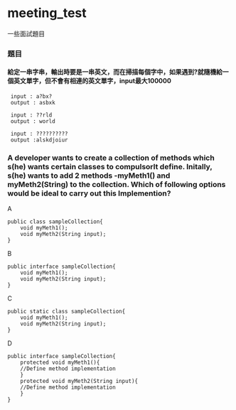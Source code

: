 # meeting_test
一些面試題目


### 題目
#### 給定一串字串，輸出時要是一串英文，而在掃描每個字中，如果遇到?就隨機給一個英文單字，但不會有相連的英文單字，input最大100000
     input : a?bx?   
     output : asbxk
     
     input : ??rld   
     output : world
     
     input : ??????????  
     output :alskdjoiur

### A developer wants to create a collection of methods which s(he) wants certain classes to compulsorlt define. Initally, s(he) wants to add 2 methods -myMeth1() and myMeth2(String) to the collection. Which of following options would be ideal to carry out this Implemention?
A

    public class sampleCollection{
        void myMeth1();
        void myMeth2(String input);
    }
    
B

    public interface sampleCollection{
        void myMeth1();
        void myMeth2(String input);
    }

C

    public static class sampleCollection{
        void myMeth1();
        void myMeth2(String input);
    }

D

    public interface sampleCollection{
        protected void myMeth1(){
        //Define method implementation 
        }
        protected void myMeth2(String input){
        //Define method implementation 
        }
    }
